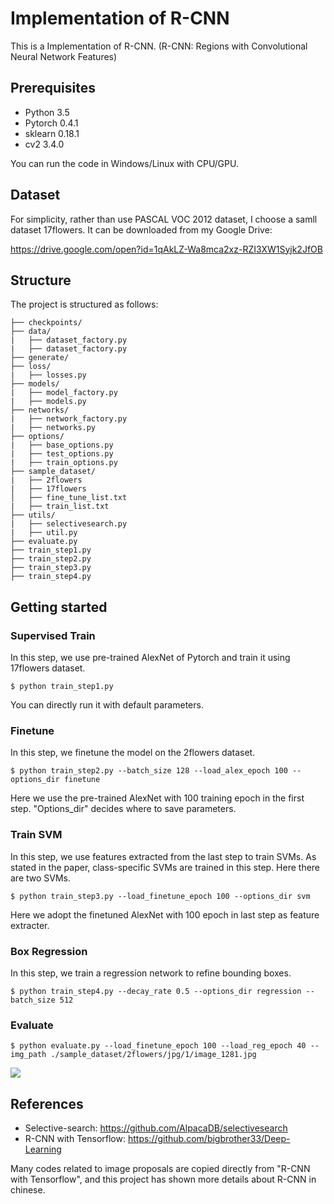 # Implementation of R-CNN

This is a Implementation of R-CNN. (R-CNN: Regions with Convolutional Neural Network Features)

## Prerequisites
- Python 3.5
- Pytorch 0.4.1
- sklearn 0.18.1
- cv2 3.4.0

You can run the code in Windows/Linux with CPU/GPU. 

## Dataset

For simplicity, rather than use PASCAL VOC 2012 dataset, I choose a samll dataset 17flowers. It can be downloaded from my Google Drive: 

https://drive.google.com/open?id=1qAkLZ-Wa8mca2xz-RZI3XW1Syjk2JfOB

## Structure

The project is structured as follows:

```
├── checkpoints/
├── data/
|   ├── dataset_factory.py    
|   ├── dataset_factory.py    
├── generate/
├── loss/
|   ├── losses.py  
├── models/
|   ├── model_factory.py    
|   ├── models.py  
├── networks/
|   ├── network_factory.py    
|   ├── networks.py 
├── options/
|   ├── base_options.py    
|   ├── test_options.py 
|   ├── train_options.py
├── sample_dataset/
|   ├── 2flowers   
|   ├── 17flowers 
│   ├── fine_tune_list.txt
|   ├── train_list.txt
├── utils/
|   ├── selectivesearch.py    
|   ├── util.py 
├── evaluate.py
├── train_step1.py
├── train_step2.py
├── train_step3.py
├── train_step4.py
```

## Getting started

### Supervised Train

In this step, we use pre-trained AlexNet of Pytorch and train it using 17flowers dataset. 

```
$ python train_step1.py 
```

You can directly run it with default parameters.

### Finetune

In this step, we finetune the model on the 2flowers dataset.

```
$ python train_step2.py --batch_size 128 --load_alex_epoch 100 --options_dir finetune
```

Here we use the pre-trained AlexNet with 100 training epoch in the first step. "Options_dir" decides where to save parameters.

### Train SVM

In this step, we use features extracted from the last step to train SVMs. As stated in the paper, class-specific SVMs are trained in this step. Here there are two SVMs.

```
$ python train_step3.py --load_finetune_epoch 100 --options_dir svm
```

Here we adopt the finetuned AlexNet with 100 epoch in last step as feature extracter.

### Box Regression

In this step, we train a regression network to refine bounding boxes.

```
$ python train_step4.py --decay_rate 0.5 --options_dir regression --batch_size 512
```

### Evaluate

```
$ python evaluate.py --load_finetune_epoch 100 --load_reg_epoch 40 --img_path ./sample_dataset/2flowers/jpg/1/image_1281.jpg
```

![](https://github.com/bigbrother33/Deep-Learning/blob/master/photo/1.PNG)

## References

- Selective-search: https://github.com/AlpacaDB/selectivesearch
- R-CNN with Tensorflow: https://github.com/bigbrother33/Deep-Learning

Many codes related to image proposals are copied directly from "R-CNN with Tensorflow", and this project has shown more details about R-CNN in chinese.
